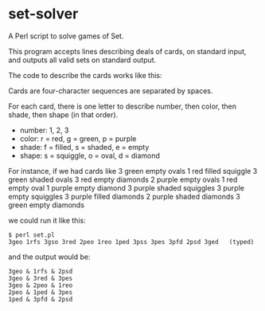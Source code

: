 set-solver
==========

A Perl script to solve games of Set.

This program accepts lines describing deals of cards, on standard input, and outputs all valid sets on standard output.

The code to describe the cards works like this:

Cards are four-character sequences are separated by spaces.

For each card, there is one letter to describe number, then color, then shade, then shape (in that order).

- number: 1, 2, 3
- color: r = red, g = green, p = purple
- shade: f = filled, s = shaded, e = empty
- shape: s = squiggle, o = oval, d = diamond


For instance, if we had cards like 
    3 green empty ovals       1 red filled squiggle     3 green shaded ovals      3 red empty diamonds 
    2 purple empty ovals      1 red empty oval          1 purple empty diamond    3 purple shaded squiggles
    3 purple empty squiggles  3 purple filled diamonds  2 purple shaded diamonds  3 green empty diamonds

we could run it like this:

    $ perl set.pl
    3geo 1rfs 3gso 3red 2peo 1reo 1ped 3pss 3pes 3pfd 2psd 3ged   (typed)
    
and the output would be:
    
    3geo & 1rfs & 2psd
    3geo & 3red & 3pes
    3geo & 2peo & 1reo
    2peo & 1ped & 3pes
    1ped & 3pfd & 2psd

